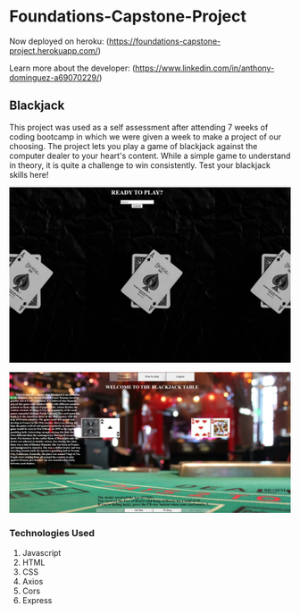 # Foundations-Capstone-Project

Now deployed on heroku: (https://foundations-capstone-project.herokuapp.com/)

Learn more about the developer: (https://www.linkedin.com/in/anthony-dominguez-a69070229/)

## Blackjack
This project was used as a self assessment after attending 7 weeks of coding bootcamp in which we were given a week to make a project of our choosing. The project lets you play a game of blackjack against the computer dealer to your heart's content. While a simple game to understand in theory, it is quite a challenge to win consistently. Test your blackjack skills here!

![alt text](https://github.com/adominguez15722/Foundations-Capstone-Project/blob/main/public/images/homepage_screenshot.jpg "Landing Page Screenshot")

![alt text](https://github.com/adominguez15722/Foundations-Capstone-Project/blob/main/public/images/gameplay_screenshot.jpg "Game Page Screenshot")

### Technologies Used
1. Javascript
2. HTML
3. CSS
4. Axios
5. Cors
6. Express

